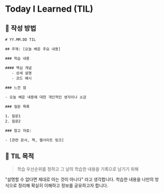 # Today I Learned (TIL)

## 📝 작성 방법

```
# YY.MM.DD TIL

## 주제: [오늘 배운 주요 내용]

### 학습 내용

#### 핵심 개념 
   - 상세 설명
   - 코드 예시

### 느낀 점

- 오늘 배운 내용에 대한 개인적인 생각이나 소감

### 질문 목록

1. 질문1
2. 질문2

### 참고 자료:

- [관련 문서, 책, 웹사이트 링크]
```

## 🎯 TIL 목적

> 학습 우선순위를 정하고 그 날의 학습한 내용을 기록으로 남기기 위해

"설명할 수 없다면 제대로 아는 것이 아니다" 라고 생각합니다. 학습한 내용을 나만의 방식으로 정리해 확실히 이해하고 정보를 공유하고자 합니다.


